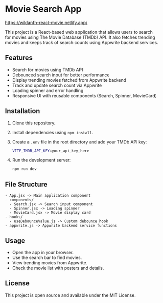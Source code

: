 # Movie Search App

https://wildanfh-react-movie.netlify.app/

This project is a React-based web application that allows users to
search for movies using The Movie Database (TMDb) API. It also fetches
trending movies and keeps track of search counts using Appwrite backend
services.

## Features

-   Search for movies using TMDb API
-   Debounced search input for better performance
-   Display trending movies fetched from Appwrite backend
-   Track and update search count via Appwrite
-   Loading spinner and error handling
-   Responsive UI with reusable components (Search, Spinner, MovieCard)

## Installation

1.  Clone this repository.

2.  Install dependencies using `npm install`.

3.  Create a `.env` file in the root directory and add your TMDb API
    key:

    ``` bash
    VITE_TMDB_API_KEY=your_api_key_here
    ```

4.  Run the development server:

    ``` bash
    npm run dev
    ```

## File Structure

    - App.jsx -> Main application component
    - components/
      - Search.jsx -> Search input component
      - Spinner.jsx -> Loading spinner
      - MovieCard.jsx -> Movie display card
    - hooks/
      - useDebounceValue.js -> Custom debounce hook
    - appwrite.js -> Appwrite backend service functions

## Usage

-   Open the app in your browser.
-   Use the search bar to find movies.
-   View trending movies from Appwrite.
-   Check the movie list with posters and details.

## License

This project is open source and available under the MIT License.

